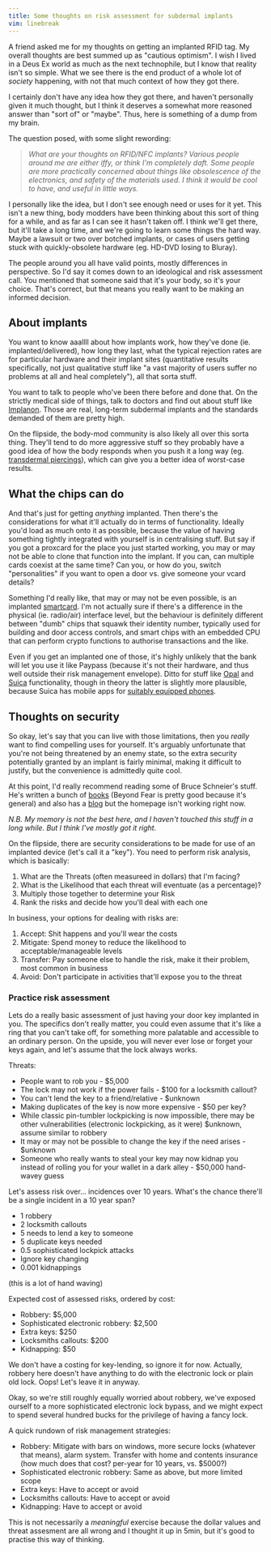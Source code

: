 ```yaml
---
title: Some thoughts on risk assessment for subdermal implants
vim: linebreak
---
```


A friend asked me for my thoughts on getting an implanted RFID tag. My overall thoughts are best summed up as "cautious optimism". I wish I lived in a Deus Ex world as much as the next technophile, but I know that reality isn't so simple. What we see there is the end product of a whole lot of *society* happening, with not that much context of how they got there.

I certainly don't have any idea how they got there, and haven't personally given it much thought, but I think it deserves a somewhat more reasoned answer than "sort of" or "maybe". Thus, here is something of a dump from my brain.

The question posed, with some slight rewording:

> *What are your thoughts on RFID/NFC implants? Various people around me are either iffy, or think I'm completely daft. Some people are more practically concerned about things like obsolescence of the electronics, and safety of the materials used. I think it would be cool to have, and useful in little ways.*

I personally like the idea, but I don't see enough need or uses for it yet. This isn't a new thing, body modders have been thinking about this sort of thing for a while, and as far as I can see it hasn't taken off. I think we'll get there, but it'll take a long time, and we're going to learn some things the hard way. Maybe a lawsuit or two over botched implants, or cases of users getting stuck with quickly-obsolete hardware (eg. HD-DVD losing to Bluray).

The people around you all have valid points, mostly differences in perspective. So I'd say it comes down to an ideological and risk assessment call. You mentioned that someone said that it's your body, so it's your choice. That's correct, but that means you really want to be making an informed decision.


## About implants

You want to know aaallll about how implants work, how they've done (ie. implanted/delivered), how long they last, what the typical rejection rates are for particular hardware and their implant sites (quantitative results specifically, not just qualitative stuff like "a vast majority of users suffer no problems at all and heal completely"), all that sorta stuff.

You want to talk to people who've been there before and done that. On the strictly medical side of things, talk to doctors and find out about stuff like [Implanon](http://en.wikipedia.org/wiki/Nexplanon). Those are real, long-term subdermal implants and the standards demanded of them are pretty high.

On the flipside, the body-mod community is also likely all over this sorta thing. They'll tend to do more aggressive stuff so they probably have a good idea of how the body responds when you push it a long way (eg. [transdermal piercings](http://en.wikipedia.org/wiki/Transdermal_implant)), which can give you a better idea of worst-case results.


## What the chips can do

And that's just for getting *anything* implanted. Then there's the considerations for what it'll actually do in terms of functionality. Ideally you'd load as much onto it as possible, because the value of having something tightly integrated with yourself is in centralising stuff. But say if you got a proxcard for the place you just started working, you may or may not be able to clone that function into the implant. If you can, can multiple cards coexist at the same time? Can you, or how do you, switch "personalities" if you want to open a door vs. give someone your vcard details?

Something I'd really like, that may or may not be even possible, is an implanted [smartcard](http://en.wikipedia.org/wiki/Smart_card). I'm not actually sure if there's a difference in the physical (ie. radio/air) interface level, but the behaviour is definitely different between "dumb" chips that squawk their identity number, typically used for building and door access controls, and smart chips with an embedded CPU that can perform crypto functions to authorise transactions and the like.

Even if you get an implanted one of those, it's highly unlikely that the bank will let you use it like Paypass (because it's not their hardware, and thus well outside their risk management envelope). Ditto for stuff like [Opal](http://en.wikipedia.org/wiki/Opal_card) and [Suica](http://en.wikipedia.org/wiki/Suica) functionality, though in theory the latter is slightly more plausible, because Suica has mobile apps for [suitably equipped phones](http://en.wikipedia.org/wiki/Mobile_Suica).


## Thoughts on security

So okay, let's say that you can live with those limitations, then you *really* want to find compelling uses for yourself. It's arguably unfortunate that you're not being threatened by an enemy state, so the extra security potentially granted by an implant is fairly minimal, making it difficult to justify, but the convenience is admittedly quite cool.

At this point, I'd really recommend reading some of Bruce Schneier's stuff. He's written a bunch of [books](http://en.wikipedia.org/wiki/Bruce_Schneier#Publications) (Beyond Fear is pretty good because it's general) and also has a [blog](https://www.schneier.com/blog/calendar.html) but the homepage isn't working right now.

*N.B. My memory is not the best here, and I haven't touched this stuff in a long while. But I think I've mostly got it right.*

On the flipside, there are security considerations to be made for use of an implanted device (let's call it a "key"). You need to perform risk analysis, which is basically:

1. What are the Threats (often measureed in dollars) that I'm facing?
2. What is the Likelihood that each threat will eventuate (as a percentage)?
3. Multiply those together to determine your Risk
4. Rank the risks and decide how you'll deal with each one

In business, your options for dealing with risks are:

1. Accept: Shit happens and you'll wear the costs
2. Mitigate: Spend money to reduce the likelihood to acceptable/manageable levels
3. Transfer: Pay someone else to handle the risk, make it their problem, most common in business
4. Avoid: Don't participate in activities that'll expose you to the threat


### Practice risk assessment

Lets do a really basic assessment of just having your door key implanted in you. The specifics don't really matter, you could even assume that it's like a ring that you can't take off, for something more palatable and accessible to an ordinary person. On the upside, you will never ever lose or forget your keys again, and let's assume that the lock always works.

Threats:

* People want to rob you - $5,000
* The lock may not work if the power fails - $100 for a locksmith callout?
* You can't lend the key to a friend/relative - $unknown
* Making duplicates of the key is now more expensive - $50 per key?
* While classic pin-tumbler lockpicking is now impossible, there may be other vulnerabilities (electronic lockpicking, as it were) $unknown, assume similar to robbery
* It may or may not be possible to change the key if the need arises - $unknown
* Someone who really wants to steal your key may now kidnap you instead of rolling you for your wallet in a dark alley - $50,000 hand-wavey guess

Let's assess risk over... incidences over 10 years. What's the chance there'll be a single incident in a 10 year span?

* 1 robbery
* 2 locksmith callouts
* 5 needs to lend a key to someone
* 5 duplicate keys needed
* 0.5 sophisticated lockpick attacks
* Ignore key changing
* 0.001 kidnappings

(this is a lot of hand waving)

Expected cost of assessed risks, ordered by cost:

* Robbery: $5,000
* Sophisticated electronic robbery: $2,500
* Extra keys: $250
* Locksmiths callouts: $200
* Kidnapping: $50

We don't have a costing for key-lending, so ignore it for now. Actually, robbery here doesn't have anything to do with the electronic lock or plain old lock. Oops! Let's leave it in anyway.

Okay, so we're still roughly equally worried about robbery, we've exposed ourself to a more sophisticated electronic lock bypass, and we might expect to spend several hundred bucks for the privilege of having a fancy lock.

A quick rundown of risk management strategies:

* Robbery: Mitigate with bars on windows, more secure locks (whatever that means), alarm system. Transfer with home and contents insurance (how much does that cost? per-year for 10 years, vs. $5000?)
* Sophisticated electronic robbery: Same as above, but more limited scope
* Extra keys: Have to accept or avoid
* Locksmiths callouts: Have to accept or avoid
* Kidnapping: Have to accept or avoid

This is not necessarily a *meaningful* exercise because the dollar values and threat assesment are all wrong and I thought it up in 5min, but it's good to practise this way of thinking.
